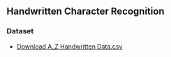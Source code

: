 ## Handwritten Character Recognition
### Dataset
- [Download A_Z Handwritten Data.csv](https://drive.google.com/file/d/1ZCxwjiWcYaa_s1whhl0Tpn9abrhApkPP/view?usp=sharing)
  
